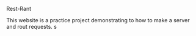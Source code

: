 Rest-Rant

This website is a practice project demonstrating to how to make a server and rout requests. s
